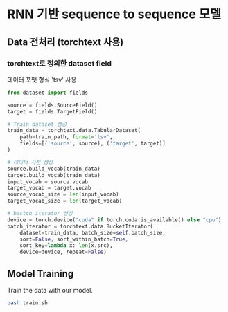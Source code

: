 # RNN 기반 sequence to sequence 모델

## Data 전처리 (torchtext 사용)
### torchtext로 정의한 dataset field
데이터 포맷 형식 'tsv' 사용
```python
from dataset import fields

source = fields.SourceField()
target = fields.TargetField()

# Train dataset 생성
train_data = torchtext.data.TabularDataset(
    path=train_path, format='tsv',
    fields=[('source', source), ('target', target)]
)

# 데이터 사전 생성
source.build_vocab(train_data)
target.build_vocab(train_data)
input_vocab = source.vocab
target_vocab = target.vocab
source_vocab_size = len(input_vocab)
target_vocab_size = len(target_vocab)

# bastch iterator 생성
device = torch.device("cuda" if torch.cuda.is_available() else "cpu")
batch_iterator = torchtext.data.BucketIterator(
    dataset=train_data, batch_size=self.batch_size,
    sort=False, sort_within_batch=True,
    sort_key=lambda x: len(x.src),
    device=device, repeat=False)
```

## Model Training
Train the data with our model.
```     sh
bash train.sh
```
